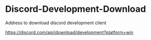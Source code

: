 # Discord-Development-Download
Address to download discord development client

https://discord.com/api/download/development?platform=win
